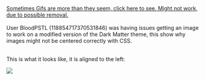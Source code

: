 <div><a href="https://completelyunbelievable.github.io/ThemeResource/BetterDiscord101/ImageIssues/ImageIssuesExample.html">Sometimes Gifs are more than they seem, click here to see. Might not work, due to possible removal.</a></div><br>

<div>User BloodPSTL (118854717370531846) was having issues getting an image to work on a modified version of the Dark Matter theme, this show why images might not be centered correctly with CSS.</div><br>

This is what it looks like, it is aligned to the left:
<div><img src="https://i.imgur.com/bRMaNZT.gif"></div>
